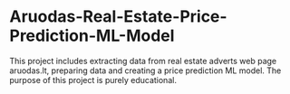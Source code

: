 # Aruodas-Real-Estate-Price-Prediction-ML-Model
This project includes extracting data from real estate adverts web page aruodas.lt, preparing data and creating a price prediction ML model. The purpose of this project is purely educational.
